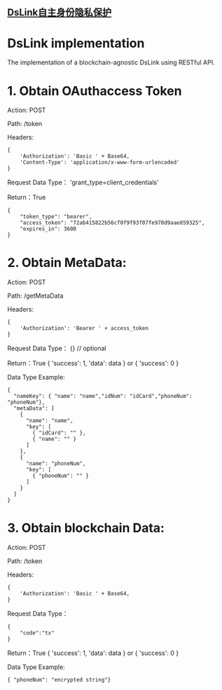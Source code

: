 ## [DsLink自主身份隐私保护](http://www.dslink.net/)
# DsLink implementation

The implementation of a blockchain-agnostic DsLink using RESTful API.

# 1. Obtain OAuthaccess Token

Action: POST 

Path: /token

Headers:

    {
        'Authorization': 'Basic ' + Base64,    
        'Content-Type': 'application/x-www-form-urlencoded'   
    }
    
Request Data Type：
     'grant_type=client_credentials' 
     
Return：True

    {
	    "token_type": "bearer",      
	    "access_token": "72ab415822b56cf0f9f93f07fe978d9aae859325",     
	    "expires_in": 3600          
    }
    
 # 2. Obtain MetaData:
 
Action: POST 

Path: /getMetaData

Headers:

    {
        'Authorization': 'Bearer ' + access_token    
    }
    
Request Data Type：
     {} // optional  
     
Return：True { 'success': 1, 'data': data } or { 'success': 0 }

Data Type Example:

    {
      "nameKey": { "name": "name","idNum": "idCard","phoneNum": "phoneNum"}, 
      "metaData": [
        {
          "name": "name",
          "key": [
            { "idCard": "" },
            { "name": "" }
          ]
        },
        {
          "name": "phoneNum",
          "key": [ 
            { "phoneNum": "" }
          ]
        }
      ]
    }
    
# 3. Obtain blockchain Data:
 
Action: POST 

Path: /token

Headers:

    {
        'Authorization': 'Basic ' + Base64,    
    }
    
Request Data Type：

    {
        "code":"tx"         
    } 
    
Return：True { 'success': 1, 'data': data } or { 'success': 0 }

Data Type Example:

    { "phoneNum": "encrypted string"}
    

